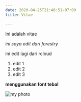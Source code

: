 ```yaml
---
date: 2020-04-25T21:48:51-07:00
title: Vitae

---
```

Ini adalah vitae  

_ini saya edit dari forestry_  

ini edit lagi dari rcloud  
1. edit 1
2. edit 2
3. edit 3

**menggunakan font tebal**

![my photo](/uploads/20200122_132823-aa.jpg "Foto saya")